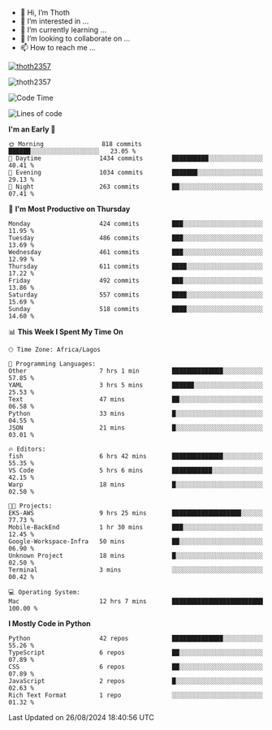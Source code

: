 <!---
thoth2357/thoth2357 is a ✨ special ✨ repository because its `README.md` (this file) appears on your GitHub profile.
You can click the Preview link to take a look at your changes.
--->

- 👋 Hi, I’m Thoth
- 👀 I’m interested in ...
- 🌱 I’m currently learning ...
- 💞️ I’m looking to collaborate on ...
- 📫 How to reach me ...


<p align="left"> <a href="https://github.com/ryo-ma/github-profile-trophy"><img src="https://github-profile-trophy.vercel.app/?username=thoth2357&theme=gruvbox&no-bg=true&no-frame=false&title=MultiLanguage,Commits,Repositories,Stars,Followers,PullRequest,Reviews,Issues" alt="thoth2357" /></a> </p>

<p align="left"> <img src="https://komarev.com/ghpvc/?username=thoth2357&label=Profile%20views&color=0e75b6&style=flat" alt="thoth2357" /> </p>

<!--START_SECTION:waka-->
![Code Time](http://img.shields.io/badge/Code%20Time-3%2C237%20hrs%2051%20mins-blue)

![Lines of code](https://img.shields.io/badge/From%20Hello%20World%20I%27ve%20Written-30.5%20million%20lines%20of%20code-blue)

**I'm an Early 🐤** 

```text
🌞 Morning                818 commits         ██████░░░░░░░░░░░░░░░░░░░   23.05 % 
🌆 Daytime                1434 commits        ██████████░░░░░░░░░░░░░░░   40.41 % 
🌃 Evening                1034 commits        ███████░░░░░░░░░░░░░░░░░░   29.13 % 
🌙 Night                  263 commits         ██░░░░░░░░░░░░░░░░░░░░░░░   07.41 % 
```
📅 **I'm Most Productive on Thursday** 

```text
Monday                   424 commits         ███░░░░░░░░░░░░░░░░░░░░░░   11.95 % 
Tuesday                  486 commits         ███░░░░░░░░░░░░░░░░░░░░░░   13.69 % 
Wednesday                461 commits         ███░░░░░░░░░░░░░░░░░░░░░░   12.99 % 
Thursday                 611 commits         ████░░░░░░░░░░░░░░░░░░░░░   17.22 % 
Friday                   492 commits         ███░░░░░░░░░░░░░░░░░░░░░░   13.86 % 
Saturday                 557 commits         ████░░░░░░░░░░░░░░░░░░░░░   15.69 % 
Sunday                   518 commits         ████░░░░░░░░░░░░░░░░░░░░░   14.60 % 
```


📊 **This Week I Spent My Time On** 

```text
🕑︎ Time Zone: Africa/Lagos

💬 Programming Languages: 
Other                    7 hrs 1 min         ██████████████░░░░░░░░░░░   57.85 % 
YAML                     3 hrs 5 mins        ██████░░░░░░░░░░░░░░░░░░░   25.53 % 
Text                     47 mins             ██░░░░░░░░░░░░░░░░░░░░░░░   06.58 % 
Python                   33 mins             █░░░░░░░░░░░░░░░░░░░░░░░░   04.55 % 
JSON                     21 mins             █░░░░░░░░░░░░░░░░░░░░░░░░   03.01 % 

🔥 Editors: 
fish                     6 hrs 42 mins       ██████████████░░░░░░░░░░░   55.35 % 
VS Code                  5 hrs 6 mins        ███████████░░░░░░░░░░░░░░   42.15 % 
Warp                     18 mins             █░░░░░░░░░░░░░░░░░░░░░░░░   02.50 % 

🐱‍💻 Projects: 
EKS-AWS                  9 hrs 25 mins       ███████████████████░░░░░░   77.73 % 
Mobile-BackEnd           1 hr 30 mins        ███░░░░░░░░░░░░░░░░░░░░░░   12.45 % 
Google-Workspace-Infra   50 mins             ██░░░░░░░░░░░░░░░░░░░░░░░   06.90 % 
Unknown Project          18 mins             █░░░░░░░░░░░░░░░░░░░░░░░░   02.50 % 
Terminal                 3 mins              ░░░░░░░░░░░░░░░░░░░░░░░░░   00.42 % 

💻 Operating System: 
Mac                      12 hrs 7 mins       █████████████████████████   100.00 % 
```

**I Mostly Code in Python** 

```text
Python                   42 repos            ██████████████░░░░░░░░░░░   55.26 % 
TypeScript               6 repos             ██░░░░░░░░░░░░░░░░░░░░░░░   07.89 % 
CSS                      6 repos             ██░░░░░░░░░░░░░░░░░░░░░░░   07.89 % 
JavaScript               2 repos             █░░░░░░░░░░░░░░░░░░░░░░░░   02.63 % 
Rich Text Format         1 repo              ░░░░░░░░░░░░░░░░░░░░░░░░░   01.32 % 
```




 Last Updated on 26/08/2024 18:40:56 UTC
<!--END_SECTION:waka-->
<!--![](http://github-profile-summary-cards.vercel.app/api/cards/profile-details?username=thoth2357&theme=2077)

![](http://github-profile-summary-cards.vercel.app/api/cards/stats?username=thoth2357&theme=2077)![](http://github-profile-summary-cards.vercel.app/api/cards/productive-time?username=thoth2357&theme=2077&utcOffset=8) -->
